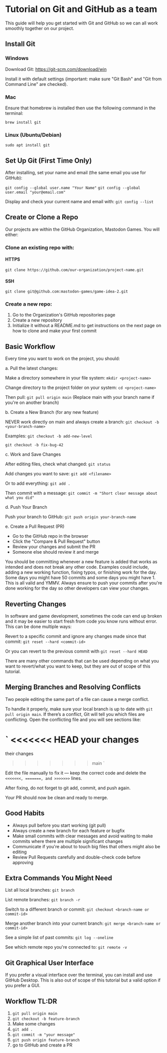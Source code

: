 # Tutorial on Git and GitHub as a team

This guide will help you get started with Git and GitHub so we can all work smoothly together on our project.

## Install Git

### Windows

Download Git: https://git-scm.com/download/win
    
Install it with default settings (important: make sure "Git Bash" and "Git from Command Line" are checked).

### Mac

Ensure that homebrew is installed then use the following command in the terminal:

`brew install git`

### Linux (Ubuntu/Debian)
`sudo apt install git`

## Set Up Git (First Time Only)

After installing, set your name and email (the same email you use for GitHub):

`git config --global user.name "Your Name"`
`git config --global user.email "your@email.com"`

Display and check your current name and email with: `git config --list`

## Create or Clone a Repo

Our projects are within the GitHub Organization, Mastodon Games. You will either:

### Clone an existing repo with:

#### HTTPS
`git clone https://github.com/our-organization/project-name.git`

#### SSH
`git clone git@github.com:mastodon-games/game-idea-2.git`

### Create a new repo:

1. Go to the Organization's GitHub repositories page
2. Create a new repository
3. Initialize it without a README.md to get instructions on the next page on how to clone and make your first commit

## Basic Workflow 

Every time you want to work on the project, you should:

a. Pull the latest changes: 

Make a directory somewhere in your file system: `mkdir <project-name>`

Change directory to the project folder on your system: `cd <project-name>`

Then pull: `git pull origin main` (Replace main with your branch name if you're on another branch)

b. Create a New Branch (for any new feature)

NEVER work directly on main and always create a branch: `git checkout -b <your-branch-name>`

Examples:
`git checkout -b add-new-level`

`git checkout -b fix-bug-42`

c. Work and Save Changes

After editing files, check what changed: `git status`

Add changes you want to save: `git add <filename>`

Or to add everything: `git add .`

Then commit with a message: `git commit -m "Short clear message about what you did"`

d. Push Your Branch

Push your branch to GitHub: `git push origin your-branch-name`

e. Create a Pull Request (PR)
- Go to the GitHub repo in the browser
- Click the "Compare & Pull Request" button
- Review your changes and submit the PR
- Someone else should review it and merge

You should be committing whenever a new feature is added that works as intended and does not break any other code. Examples could include, adding a new working function, fixing typos, or finishing work for the day. Some days you might have 50 commits and some days you might have 1. This is all valid and YMMV. Always ensure to push your commits after you're done working for the day so other developers can view your changes.

## Reverting Changes

In software and game development, sometimes the code can end up broken and it may be easier to start fresh from code you know runs without error. This can be done multiple ways:

Revert to a specific commit and ignore any changes made since that commit: `git reset --hard <commit-id>`

Or you can revert to the previous commit with `git reset --hard HEAD`

There are many other commands that can be used depending on what you want to revert/what you want to keep, but they are out of scope of this tutorial.

## Merging Branches and Resolving Conflicts

Two people editing the same part of a file can cause a merge conflict.

To handle it properly, make sure your local branch is up to date with `git pull origin main`. If there’s a conflict, Git will tell you which files are conflicting. Open the conflicting file and you will see sections like:

`
<<<<<<< HEAD
your changes
=======
their changes
>>>>>>> main
`

Edit the file manually to fix it — keep the correct code and delete the `<<<<<<<, =======, and >>>>>>>` lines.

After fixing, do not forget to git add, commit, and push again.

Your PR should now be clean and ready to merge.

## Good Habits
- Always pull before you start working (git pull)
- Always create a new branch for each feature or bugfix
- Make small commits with clear messages and avoid waiting to make commits where there are multiple significant changes
- Communicate if you're about to touch big files that others might also be editing
- Review Pull Requests carefully and double-check code before approving

## Extra Commands You Might Need

List all local branches: `git branch`

List remote branches: `git branch -r`

Switch to a different branch or commit: `git checkout <branch-name or commit-id>`

Merge another branch into your current branch: `git merge <branch-name or commit-id>`

See a simple list of past commits: `git log --oneline`

See which remote repo you're connected to: `git remote -v`

## Git Graphical User Interface

If you prefer a visual interface over the terminal, you can install and use GitHub Desktop. This is also out of scope of this tutorial but a valid option if you prefer a GUI.

## Workflow TL:DR
1. `git pull origin main`
2. `git checkout -b feature-branch`
3. Make some changes
4. `git add .`
5. `git commit -m "your message"`
6. `git push origin feature-branch`
7. go to GitHub and create a PR

